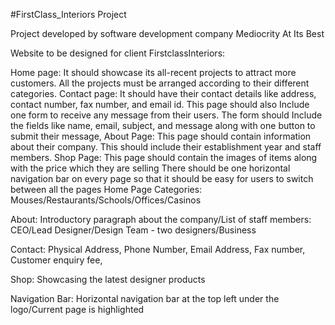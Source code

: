 
#FirstClass_Interiors Project

Project developed by software development company Mediocrity At Its Best

Website to be designed for client FirstclassInteriors:

Home page: It should showcase its all-recent projects to attract more customers. All the projects must be arranged according to their different categories.
Contact page: It should have their contact details like address, contact number, fax number, and email id. This page should also Include one form to receive any message from their users. The form should Include the fields like name, email, subject, and message along with one button to submit their message, About Page: This page should contain information about their company. This should include their establishment year and staff members.
Shop Page: This page should contain the images of items along with the price which they are selling There should be one horizontal navigation bar on every page so that it should be easy for users to switch between all the pages
Home Page Categories: Mouses/Restaurants/Schools/Offices/Casinos

About: Introductory paragraph about the company/List of staff members: CEO/Lead Designer/Design Team - two designers/Business

Contact: Physical Address, Phone Number, Email Address, Fax number, Customer enquiry fee,

Shop: Showcasing the latest designer products

Navigation Bar: Horizontal navigation bar at the top left under the logo/Current page is highlighted
